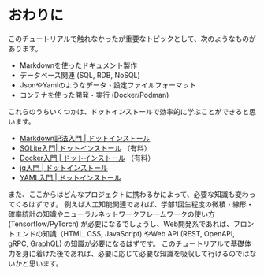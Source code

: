 # おわりに

このチュートリアルで触れなかったが重要なトピックとして、次のようなものがあります。

- Markdownを使ったドキュメント製作
- データベース関連 (SQL, RDB, NoSQL)
- JsonやYamlのようなデータ・設定ファイルフォーマット
- コンテナを使った開発・実行 (Docker/Podman)

これらのうちいくつかは、ドットインストールで効率的に学ぶことができると思います。

- [Markdown記法入門 | ドットインストール](https://dotinstall.com/lessons/basic_markdown_v2)
- [SQLite入門| ドットインストール](https://dotinstall.com/lessons/basic_sqlite_v2) （有料）
- [Docker入門 | ドットインストール](https://dotinstall.com/lessons/basic_docker) （有料）
- [jq入門 | ドットインストール](https://dotinstall.com/lessons/basic_jq)
- [YAML入門 | ドットインストール](https://dotinstall.com/lessons/basic_yaml_v2)


また、ここからはどんなプロジェクトに携わるかによって、必要な知識も変わってくるはずです。
例えば人工知能関連であれば、学部1回生程度の微積・線形・確率統計の知識やニューラルネットワークフレームワークの使い方 (Tensorflow/PyTorch) が必要になるでしょうし、Web開発系であれば、フロントエンドの知識（HTML, CSS, JavaScript) やWeb API (REST, OpenAPI, gRPC, GraphQL) の知識が必要になるはずです。
このチュートリアルで基礎体力を身に着けた後であれば、必要に応じて必要な知識を吸収して行けるのではないかと思います。